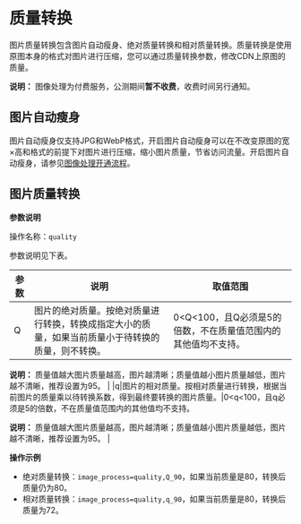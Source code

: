 # 质量转换

图片质量转换包含图片自动瘦身、绝对质量转换和相对质量转换。质量转换是使用原图本身的格式对图片进行压缩，您可以通过质量转换参数，修改CDN上原图的质量。

**说明：** 图像处理为付费服务，公测期间**暂不收费**，收费时间另行通知。

## 图片自动瘦身

图片自动瘦身仅支持JPG和WebP格式，开启图片自动瘦身可以在不改变原图的宽×高和格式的前提下对图片进行压缩，缩小图片质量，节省访问流量。开启图片自动瘦身，请参见[图像处理开通流程](/cn.zh-CN/域名管理/性能优化/图像处理/开通图像处理.md)。

## 图片质量转换

**参数说明**

操作名称：`quality`

参数说明见下表。

|参数|说明|取值范围|
|--|--|----|
|Q|图片的绝对质量。按绝对质量进行转换，转换成指定大小的质量，如果当前质量小于待转换的质量，则不转换。|0<Q<100，且Q必须是5的倍数，不在质量值范围内的其他值均不支持。

**说明：** 质量值越大图片质量越高，图片越清晰；质量值越小图片质量越低，图片越不清晰，推荐设置为95。 |
|q|图片的相对质量。按相对质量进行转换，根据当前图片的质量乘以待转换系数，得到最终要转换的图片质量。|0<q<100，且q必须是5的倍数，不在质量值范围内的其他值均不支持。

**说明：** 质量值越大图片质量越高，图片越清晰；质量值越小图片质量越低，图片越不清晰，推荐设置为95。 |

**操作示例**

-   绝对质量转换：`image_process=quality,Q_90`，如果当前质量是80，转换后质量仍为80。
-   相对质量转换：`image_process=quality,q_90`，如果当前质量是80，转换后质量为72。

